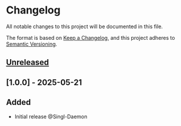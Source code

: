 # Changelog

All notable changes to this project will be documented in this file.

The format is based on [Keep a Changelog](https://keepachangelog.com/en/1.0.0/),
and this project adheres to [Semantic Versioning](https://semver.org/spec/v2.0.0.html).

## [Unreleased]

## [1.0.0] - 2025-05-21

## Added

- Initial release @Singl-Daemon

[Unreleased]: https://github.com/Singl-Daemon/CoResourcePack/compare/v1.0.0...HEAD